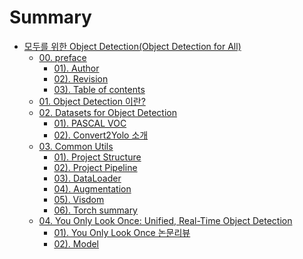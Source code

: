 # Summary

* [모두를 위한 Object Detection(Object Detection for All)](README.md)
  * [00. preface](posts/00_00_preface.md)
    * [01). Author](posts/00_01_Author.md)
    * [02). Revision](posts/00_02_Revision.md)
    * [03). Table of contents](posts/00_03_Table_of_contents.md)
  * [01. Object Detection 이란?](posts/01_00_What_is_Object_Detection.md)
  * [02. Datasets for Object Detection](posts/02_00_Datasets_for_Object_Detection.md)
    * [01). PASCAL VOC](posts/02_01_PASCAL_VOC.md)
    * [02). Convert2Yolo 소개](posts/02_02_Convert2Yolo.md)
  * [03. Common Utils](posts/03_00_common_utils.md)
    * [01). Project Structure]()
    * [02). Project Pipeline]()
    * [03). DataLoader](posts/03_01_dataloader.md)
    * [04). Augmentation](posts/03_04_augmentation.md)
    * [05). Visdom](posts/03_05_visdom.md)
    * [06). Torch summary](posts/03_04_torchsummary.md)
  * [04. You Only Look Once: Unified, Real-Time Object Detection](posts/04_00_You_Only_Look_Once_Unified_Real_Time_Object_Detection.md)
    * [01). You Only Look Once 논문리뷰](posts/04_01_Review_of_YOLO_Paper.md)
    * [02). Model](posts/04_02_Model.md)
